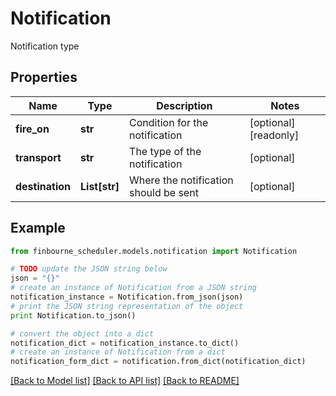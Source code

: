 # Notification

Notification type

## Properties
Name | Type | Description | Notes
------------ | ------------- | ------------- | -------------
**fire_on** | **str** | Condition for the notification | [optional] [readonly] 
**transport** | **str** | The type of the notification | [optional] 
**destination** | **List[str]** | Where the notification should be sent | [optional] 

## Example

```python
from finbourne_scheduler.models.notification import Notification

# TODO update the JSON string below
json = "{}"
# create an instance of Notification from a JSON string
notification_instance = Notification.from_json(json)
# print the JSON string representation of the object
print Notification.to_json()

# convert the object into a dict
notification_dict = notification_instance.to_dict()
# create an instance of Notification from a dict
notification_form_dict = notification.from_dict(notification_dict)
```
[[Back to Model list]](../README.md#documentation-for-models) [[Back to API list]](../README.md#documentation-for-api-endpoints) [[Back to README]](../README.md)



